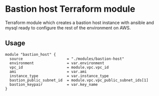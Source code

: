 # Bastion host Terraform module

Terraform module which creates a bastion host instance with ansible and mysql ready to configure the rest of the environment on AWS.

## Usage

```hcl
module "bastion_host" {
  source                    = "./modules/bastion-host"
  environment               = var.environment
  vpc_id                    = module.vpc.vpc_id
  ami                       = var.ami
  instance_type             = var.instance_type
  bastion_public_subnet_id  = module.vpc.vpc_public_subnet_ids[1]
  bastion_keypair           = var.key_name
}
```